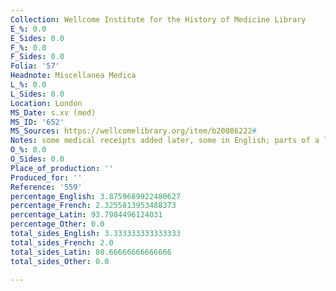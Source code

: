 ```yaml
---
Collection: Wellcome Institute for the History of Medicine Library
E_%: 0.0
E_Sides: 0.0
F_%: 0.0
F_Sides: 0.0
Folia: '57'
Headnote: Miscellanea Medica
L_%: 0.0
L_Sides: 0.0
Location: London
MS_Date: s.xv (med)
MS_ID: '652'
MS_Sources: https://wellcomelibrary.org/item/b20086222#
Notes: some medical receipts added later, some in English; parts of a larger MS
O_%: 0.0
O_Sides: 0.0
Place_of_production: ''
Produced_for: ''
Reference: '559'
percentage_English: 3.8759689922480627
percentage_French: 2.3255813953488373
percentage_Latin: 93.7984496124031
percentage_Other: 0.0
total_sides_English: 3.333333333333333
total_sides_French: 2.0
total_sides_Latin: 80.66666666666666
total_sides_Other: 0.0

---
```

